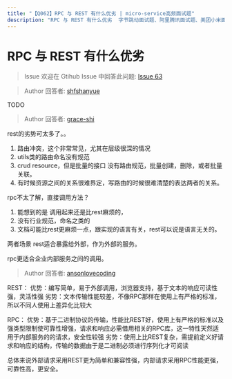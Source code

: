 ```yaml
---
title: "【Q062】RPC 与 REST 有什么优劣 | micro-service高频面试题"
description: "RPC 与 REST 有什么优劣  字节跳动面试题、阿里腾讯面试题、美团小米面试题。"
---
```


# RPC 与 REST 有什么优劣

> Issue
> 欢迎在 Gtihub Issue 中回答此问题: [Issue 63](https://github.com/shfshanyue/Daily-Question/issues/63)

> Author
> 回答者: [shfshanyue](https://github.com/shfshanyue)

TODO

> Author
> 回答者: [grace-shi](https://github.com/grace-shi)

rest的劣势可太多了。。

1. 路由冲突，这个非常常见，尤其在层级很深的情况
2. utils类的路由命名没有规范
3. crud resource，但是批量的接口 没有路由规范，批量创建，删除，或者批量关联。
4. 有时候资源之间的关系很难界定，写路由的时候很难清楚的表达两者的关系。

rpc不太了解，直接调用方法？

1. 能想到的是 调用起来还是比rest麻烦的，
2. 没有行业规范，命名之类的
3. 文档可能比rest更麻烦一点，跟实现的语言有关，rest可以说是语言无关的。

两者场景
rest适合暴露给外部，作为外部的服务。

rpc更适合企业内部服务之间的调用。

> Author
> 回答者: [ansonlovecoding](https://github.com/ansonlovecoding)

REST：
优势：编写简单，易于外部调用，浏览器支持，基于文本的响应可读性强，灵活性强
劣势：文本传输性能较差，不像RPC那样在使用上有严格的标准，所以不同人使用上差异化比较大

RPC：
优势：基于二进制协议的传输，性能比REST好，使用上有严格的标准以及强类型限制使可靠性增强，请求和响应必需借用相关的RPC库，这一特性天然适用于内部服务的的请求，安全性较强
劣势：使用上比REST复杂，需提前定义好请求和响应的结构，传输的数据由于是二进制必须进行序列化才可阅读

总体来说外部请求采用REST更为简单和兼容性强，内部请求采用RPC性能更强，可靠性高，更安全。
